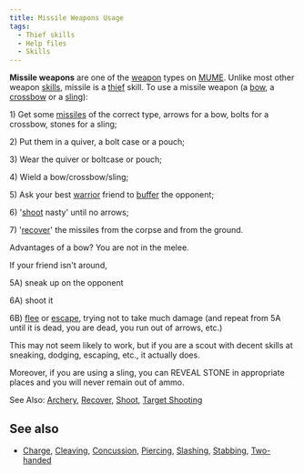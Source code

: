```yaml
---
title: Missile Weapons Usage
tags:
  - Thief skills
  - Help files
  - Skills
---
```

**Missile weapons** are one of the [weapon](weapon "wikilink") types on
[MUME](MUME "wikilink"). Unlike most other weapon
[skills](skill "wikilink"), missile is a [thief](thief "wikilink")
skill. To use a missile weapon (a [bow](bow "wikilink"), a
[crossbow](crossbow "wikilink") or a [sling](sling "wikilink")):

1\) Get some [missiles](ammunition "wikilink") of the correct type,
arrows for a bow, bolts for a crossbow, stones for a sling;

2\) Put them in a quiver, a bolt case or a pouch;

3\) Wear the quiver or boltcase or pouch;

4\) Wield a bow/crossbow/sling;

5\) Ask your best [warrior](warrior "wikilink") friend to
[buffer](buffer "wikilink") the opponent;

6\) '[shoot](shoot "wikilink") nasty' until no arrows;

7\) '[recover](recover "wikilink")' the missiles from the corpse and
from the ground.

Advantages of a bow? You are not in the melee.

If your friend isn't around,

5A) sneak up on the opponent

6A) shoot it

6B) [flee](flee "wikilink") or [escape](escape "wikilink"), trying not
to take much damage (and repeat from 5A until it is dead, you are dead,
you run out of arrows, etc.)

This may not seem likely to work, but if you are a scout with decent
skills at sneaking, dodging, escaping, etc., it actually does.

Moreover, if you are using a sling, you can REVEAL STONE in appropriate
places and you will never remain out of ammo.

See Also: [Archery](Archery "wikilink"), [Recover](Recover "wikilink"),
[Shoot](Shoot "wikilink"), [Target Shooting](Target_Shooting "wikilink")

## See also

- [Charge](Charge "wikilink"), [Cleaving](Cleaving "wikilink"),
  [Concussion](Concussion "wikilink"), [Piercing](Piercing "wikilink"),
  [Slashing](Slashing "wikilink"), [Stabbing](Stabbing "wikilink"),
  [Two-handed](Two-handed "wikilink")
 